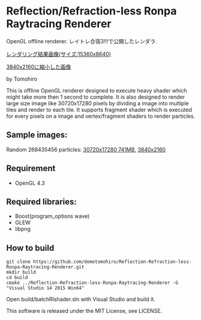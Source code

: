 Reflection/Refraction-less Ronpa Raytracing Renderer
===========
OpenGL offline renderer.
レイトレ合宿3!!!で公開したレンダラ.

[レンダリング結果画像(サイズ:15360x8640)](https://drive.google.com/file/d/0B7G5goy1SEP2S2RwSG51SVlYZ0U/view?usp=sharing)

[3840x2160に縮小した画像](http://demotomohiro.github.io/pic/render2015_4k.png)

by Tomohiro

This is offline OpenGL renderer designed to execute heavy shader which might take more then 1 second to complete.
It is also designed to render large size image like 30720x17280 pixels by dividing a image into multiple tiles and render to each tile.
It supports fragment shader which is executed for every pixels on a image and vertex/fragment shaders to render particles.

## Sample images:
Random 268435456 particles: [30720x17280 741MB](https://drive.google.com/file/d/0B7G5goy1SEP2T0U4dFFYVmRNTGs/view?usp=sharing), [3840x2160](http://demotomohiro.github.io/pic/render2016_4k.png)

## Requirement
* OpenGL 4.3

## Required libraries:
* Boost(program_options wave)
* GLEW
* libpng

## How to build
```console
git clone https://github.com/demotomohiro/Reflection-Refraction-less-Ronpa-Raytracing-Renderer.git
mkdir build
cd build
cmake ../Reflection-Refraction-less-Ronpa-Raytracing-Renderer -G "Visual Studio 14 2015 Win64"
```

Open build/batchRIshader.sln with Visual Studio and build it. 


This software is released under the MIT License, see LICENSE.
